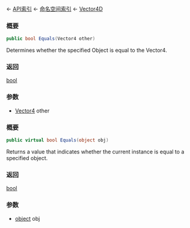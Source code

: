 ← [API索引](Api-Index) ← [命名空间索引](Namespace-Index) ← [Vector4D](VRageMath.Vector4D)

### 概要

```csharp
public bool Equals(Vector4 other)
```

Determines whether the specified Object is equal to the Vector4.

### 返回

[bool](https://docs.microsoft.com/en-us/dotnet/api/System.Boolean?view=netframework-4.6)

### 参数

* [Vector4](VRageMath.Vector4) other
### 概要

```csharp
public virtual bool Equals(object obj)
```

Returns a value that indicates whether the current instance is equal to a specified object.

### 返回

[bool](https://docs.microsoft.com/en-us/dotnet/api/System.Boolean?view=netframework-4.6)

### 参数

* [object](https://docs.microsoft.com/en-us/dotnet/api/System.Object?view=netframework-4.6) obj
